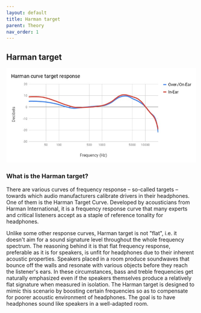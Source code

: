 ```yaml
---
layout: default
title: Harman target
parent: Theory
nav_order: 1
---
```


## Harman target

![Harman target curve](images/harmantarget.jpg)  

### What is the Harman target?

There are various curves of frequency response – so-called targets – towards which audio manufacturers calibrate drivers in their headphones. One of them is the Harman Target Curve. Developed by acousticians from Harman International, it is a frequency response curve that many experts and critical listeners accept as a staple of reference tonality for headphones.

Unlike some other response curves, Harman target is not "flat", i.e. it doesn't aim for a sound signature level throughout the whole frequency spectrum. The reasoning behind it is that flat frequency response, preferable as it is for speakers, is unfit for headphones due to their inherent acoustic properties. Speakers placed in a room produce soundwaves that bounce off the walls and resonate with various objects before they reach the listener's ears. In these circumstances, bass and treble frequencies get naturally emphasized even if the speakers themselves produce a relatively flat signature when measured in isolation. The Harman target is designed to mimic this scenario by boosting certain frequencies so as to compensate for poorer acoustic environment of headphones. The goal is to have headphones sound like speakers in a well-adapted room.
